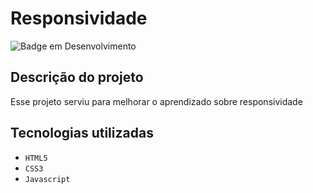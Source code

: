 # Responsividade

![Badge em Desenvolvimento](http://img.shields.io/static/v1?label=STATUS&message=CONCLUÍDO&color=GREEN&style=for-the-badge)

## Descrição do projeto
<p>Esse projeto serviu para melhorar o aprendizado sobre responsividade</p>


## Tecnologias utilizadas
- ``HTML5``
- ``CSS3``
- ``Javascript``
